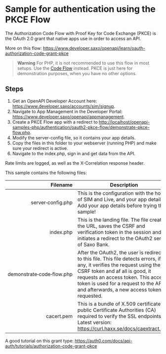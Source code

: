 # Sample for authentication using the PKCE Flow

The Authorization Code Flow with Proof Key for Code Exchange (PKCE) is the OAuth 2.0 grant that native apps use in order to access an API.

More on this flow: <https://www.developer.saxo/openapi/learn/oauth-authorization-code-grant-pkce>

> **Warning**
> For PHP, it is not recommended to use this flow in most setups. Use the [Code Flow](../oauth2-code-flow/) instead. PKCE is just here for demonstration purposes, when you have no other options.

## Steps
1. Get an OpenAPI Developer Account here: <https://www.developer.saxo/accounts/sim/signup>.
2. Navigate to App Management in the Developer Portal: <https://www.developer.saxo/openapi/appmanagement>.
3. Create a PKCE Flow app with a redirect to <http://localhost/openapi-samples-php/authentication/oauth2-pkce-flow/demonstrate-pkce-flow.php>.
4. Modify the server-config file, so it contains your app details.
5. Copy the files in this folder to your webserver (running PHP) and make sure your redirect is active.
6. Navigate to the index.php, sign in and get data from the API.

Rate limits are logged, as well as the X-Correlation response header.

This sample contains the following files:

Filename | Description
---: | ---
server&#x2011;config.php | This is the configuration with the hosts of SIM and Live, and your app details. Add your app details before trying the sample!
index.php | This is the landing file. The file creates the URL, saves the CSRF and verification token in the session and initiates a redirect to the OAuth2 server of Saxo Bank.
demonstrate&#x2011;code&#x2011;flow.php | After the OAuth2, the user is redirected to this file. This file detects errors, if any, it verifies the request using the CSRF token and af all is good, it requests an access token. This access token is used for a request to the API and afterwards, a new access token is requested.
cacert.pem | This is a bundle of X.509 certificates of public Certificate Authorities (CA) required to verify the SSL endpoints. Latest version: <https://curl.haxx.se/docs/caextract.html>

A good tutorial on this grant type: <https://auth0.com/docs/api-auth/tutorials/authorization-code-grant-pkce>
